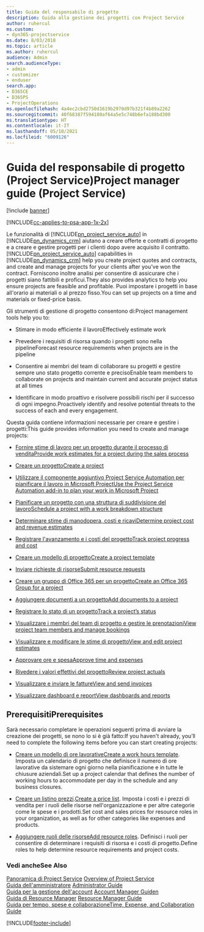```yaml
---
title: Guida del responsabile di progetto
description: Guida alla gestione dei progetti con Project Service
author: ruhercul
ms.custom:
- dyn365-projectservice
ms.date: 8/03/2018
ms.topic: article
ms.author: ruhercul
audience: Admin
search.audienceType:
- admin
- customizer
- enduser
search.app:
- D365CE
- D365PS
- ProjectOperations
ms.openlocfilehash: 4a4ec2cbd2750d1619b2970d97b321f4b89a2262
ms.sourcegitcommit: 40f68387f594180af64a5e5c748b6efa188bd300
ms.translationtype: HT
ms.contentlocale: it-IT
ms.lasthandoff: 05/10/2021
ms.locfileid: "6009126"
---
```

# <a name="project-manager-guide-project-service"></a><span data-ttu-id="8ab3c-103">Guida del responsabile di progetto (Project Service)</span><span class="sxs-lookup"><span data-stu-id="8ab3c-103">Project manager guide (Project Service)</span></span>

[!include [banner](../includes/psa-now-project-operations.md)]

[!INCLUDE[cc-applies-to-psa-app-1x-2x](../includes/cc-applies-to-psa-app-1x-2x.md)]

<span data-ttu-id="8ab3c-104">Le funzionalità di [!INCLUDE[pn_project_service_auto](../includes/pn-project-service-auto.md)] in [!INCLUDE[pn_dynamics_crm](../includes/pn-dynamics-crm.md)] aiutano a creare offerte e contratti di progetto e a creare e gestire progetti per i clienti dopo avere acquisito il contratto.</span><span class="sxs-lookup"><span data-stu-id="8ab3c-104">[!INCLUDE[pn_project_service_auto](../includes/pn-project-service-auto.md)] capabilities in [!INCLUDE[pn_dynamics_crm](../includes/pn-dynamics-crm.md)] help you create project quotes and contracts, and create and manage projects for your clients after you’ve won the contract.</span></span> <span data-ttu-id="8ab3c-105">Forniscono inoltre analisi per consentire di assicurare che i progetti siano fattibili e proficui.</span><span class="sxs-lookup"><span data-stu-id="8ab3c-105">They also provides analytics to help you ensure projects are feasible and profitable.</span></span> <span data-ttu-id="8ab3c-106">Puoi impostare i progetti in base all'orario ai materiali o al prezzo fisso.</span><span class="sxs-lookup"><span data-stu-id="8ab3c-106">You can set up projects on a time and materials or fixed-price basis.</span></span>  
  
 <span data-ttu-id="8ab3c-107">Gli strumenti di gestione di progetto consentono di:</span><span class="sxs-lookup"><span data-stu-id="8ab3c-107">Project management tools help you to:</span></span>  
  
-   <span data-ttu-id="8ab3c-108">Stimare in modo efficiente il lavoro</span><span class="sxs-lookup"><span data-stu-id="8ab3c-108">Effectively estimate work</span></span>  
  
-   <span data-ttu-id="8ab3c-109">Prevedere i requisiti di risorsa quando i progetti sono nella pipeline</span><span class="sxs-lookup"><span data-stu-id="8ab3c-109">Forecast resource requirements when projects are in the pipeline</span></span>  
  
-   <span data-ttu-id="8ab3c-110">Consentire ai membri del team di collaborare su progetti e gestire sempre uno stato progetto corrente e preciso</span><span class="sxs-lookup"><span data-stu-id="8ab3c-110">Enable team members to collaborate on projects and maintain current and accurate project status at all times</span></span>  
  
-   <span data-ttu-id="8ab3c-111">Identificare in modo proattivo e risolvere possibili rischi per il successo di ogni impegno.</span><span class="sxs-lookup"><span data-stu-id="8ab3c-111">Proactively identify and resolve potential threats to the success of each and every engagement.</span></span>  
  
<span data-ttu-id="8ab3c-112">Questa guida contiene informazioni necessarie per creare e gestire i progetti:</span><span class="sxs-lookup"><span data-stu-id="8ab3c-112">This guide provides information you need to create and manage projects:</span></span>  
  
-   [<span data-ttu-id="8ab3c-113">Fornire stime di lavoro per un progetto durante il processo di vendita</span><span class="sxs-lookup"><span data-stu-id="8ab3c-113">Provide work estimates for a project during the sales process</span></span>](../psa/provide-estimates-project-during-sales-process.md)  
  
-   [<span data-ttu-id="8ab3c-114">Creare un progetto</span><span class="sxs-lookup"><span data-stu-id="8ab3c-114">Create a project</span></span>](../psa/create-project.md)  
  
-   [<span data-ttu-id="8ab3c-115">Utilizzare il componente aggiuntivo Project Service Automation per pianificare il lavoro in Microsoft Project</span><span class="sxs-lookup"><span data-stu-id="8ab3c-115">Use the Project Service Automation add-in to plan your work in Microsoft Project</span></span>](../psa/add-plan-work-microsoft-project.md)  
  
-   [<span data-ttu-id="8ab3c-116">Pianificare un progetto con una struttura di suddivisione del lavoro</span><span class="sxs-lookup"><span data-stu-id="8ab3c-116">Schedule a project with a work breakdown structure</span></span>](../psa/schedule-project-work-breakdown-structure.md)  
  
-   [<span data-ttu-id="8ab3c-117">Determinare stime di manodopera, costi e ricavi</span><span class="sxs-lookup"><span data-stu-id="8ab3c-117">Determine project cost and revenue estimates</span></span>](../psa/determine-project-cost-revenue-estimates.md)  
  
-   [<span data-ttu-id="8ab3c-118">Registrare l'avanzamento e i costi del progetto</span><span class="sxs-lookup"><span data-stu-id="8ab3c-118">Track project progress and cost</span></span>](../psa/track-project-progress-cost.md)  
  
-   [<span data-ttu-id="8ab3c-119">Creare un modello di progetto</span><span class="sxs-lookup"><span data-stu-id="8ab3c-119">Create a project template</span></span>](../psa/create-project-template.md)  
  
-   [<span data-ttu-id="8ab3c-120">Inviare richieste di risorse</span><span class="sxs-lookup"><span data-stu-id="8ab3c-120">Submit resource requests</span></span>](../psa/submit-resource-requests.md)  
  
-   [<span data-ttu-id="8ab3c-121">Creare un gruppo di Office 365 per un progetto</span><span class="sxs-lookup"><span data-stu-id="8ab3c-121">Create an Office 365 Group for a project</span></span>](../psa/create-office-365-group-project.md)  
  
-   [<span data-ttu-id="8ab3c-122">Aggiungere documenti a un progetto</span><span class="sxs-lookup"><span data-stu-id="8ab3c-122">Add documents to a project</span></span>](../psa/add-documents-project.md)  
  
-   [<span data-ttu-id="8ab3c-123">Registrare lo stato di un progetto</span><span class="sxs-lookup"><span data-stu-id="8ab3c-123">Track a project’s status</span></span>](../psa/track-project-status.md)  
  
-   [<span data-ttu-id="8ab3c-124">Visualizzare i membri del team di progetto e gestire le prenotazioni</span><span class="sxs-lookup"><span data-stu-id="8ab3c-124">View project team members and manage bookings</span></span>](../psa/view-project-team-members-manage-bookings.md)  
  
-   [<span data-ttu-id="8ab3c-125">Visualizzare e modificare le stime di progetto</span><span class="sxs-lookup"><span data-stu-id="8ab3c-125">View and edit project estimates</span></span>](../psa/view-edit-project-estimates.md)  
  
-   [<span data-ttu-id="8ab3c-126">Approvare ore e spesa</span><span class="sxs-lookup"><span data-stu-id="8ab3c-126">Approve time and expenses</span></span>](../psa/approve-time-expenses.md)  
  
-   [<span data-ttu-id="8ab3c-127">Rivedere i valori effettivi del progetto</span><span class="sxs-lookup"><span data-stu-id="8ab3c-127">Review project actuals</span></span>](../psa/review-project-actuals.md)  
  
-   [<span data-ttu-id="8ab3c-128">Visualizzare e inviare le fatture</span><span class="sxs-lookup"><span data-stu-id="8ab3c-128">View and send invoices</span></span>](../psa/view-send-invoices.md)  
  
-   [<span data-ttu-id="8ab3c-129">Visualizzare dashboard e report</span><span class="sxs-lookup"><span data-stu-id="8ab3c-129">View dashboards and reports</span></span>](../psa/view-dashboards-reports.md)  
  
## <a name="prerequisites"></a><span data-ttu-id="8ab3c-130">Prerequisiti</span><span class="sxs-lookup"><span data-stu-id="8ab3c-130">Prerequisites</span></span>  
 <span data-ttu-id="8ab3c-131">Sarà necessario completare le operazioni seguenti prima di avviare la creazione dei progetti, se nono lo si è già fatto:</span><span class="sxs-lookup"><span data-stu-id="8ab3c-131">If you haven't already, you’ll need to complete the following items before you can start creating projects:</span></span>  
  
-   <span data-ttu-id="8ab3c-132">[Creare un modello di ore lavorative](../psa/create-work-hours-template.md)</span><span class="sxs-lookup"><span data-stu-id="8ab3c-132">[Create a work hours template](../psa/create-work-hours-template.md).</span></span> <span data-ttu-id="8ab3c-133">Imposta un calendario di progetto che definisce il numero di ore lavorative da sistemare ogni giorno nella pianificazione e in tutte le chiusure aziendali.</span><span class="sxs-lookup"><span data-stu-id="8ab3c-133">Set up a project calendar that defines the number of working hours to accommodate per day in the schedule and any business closures.</span></span>  
  
-   <span data-ttu-id="8ab3c-134">[Creare un listino prezzi](../psa/create-price-list.md).</span><span class="sxs-lookup"><span data-stu-id="8ab3c-134">[Create a price list](../psa/create-price-list.md).</span></span> <span data-ttu-id="8ab3c-135">Imposta i costi e i prezzi di vendita per i ruoli delle risorse nell'organizzazione e per altre categorie come le spese e i prodotti.</span><span class="sxs-lookup"><span data-stu-id="8ab3c-135">Set cost and sales prices for resource roles in your organization, as well as for other categories like expenses and products.</span></span>  
  
-   <span data-ttu-id="8ab3c-136">[Aggiungere ruoli delle risorse](../psa/add-resource-roles.md)</span><span class="sxs-lookup"><span data-stu-id="8ab3c-136">[Add resource roles](../psa/add-resource-roles.md).</span></span> <span data-ttu-id="8ab3c-137">Definisci i ruoli per consentire di determinare i requisiti di risorsa e i costi di progetto.</span><span class="sxs-lookup"><span data-stu-id="8ab3c-137">Define roles to help determine resource requirements and project costs.</span></span>  
  
### <a name="see-also"></a><span data-ttu-id="8ab3c-138">Vedi anche</span><span class="sxs-lookup"><span data-stu-id="8ab3c-138">See Also</span></span>  
 <span data-ttu-id="8ab3c-139">[Panoramica di Project Service](../psa/overview.md) </span><span class="sxs-lookup"><span data-stu-id="8ab3c-139">[Overview of Project Service](../psa/overview.md) </span></span>  
 <span data-ttu-id="8ab3c-140">[Guida dell'amministratore](../psa/admin-guide.md) </span><span class="sxs-lookup"><span data-stu-id="8ab3c-140">[Administrator Guide](../psa/admin-guide.md) </span></span>  
 <span data-ttu-id="8ab3c-141">[Guida per la gestione dell'account](../psa/account-manager-guide.md) </span><span class="sxs-lookup"><span data-stu-id="8ab3c-141">[Account Manager Guiden](../psa/account-manager-guide.md) </span></span>  
 <span data-ttu-id="8ab3c-142">[Guida di Resource Manager](../psa/resource-manager-guide.md) </span><span class="sxs-lookup"><span data-stu-id="8ab3c-142">[Resource Manager Guide](../psa/resource-manager-guide.md) </span></span>  
 [<span data-ttu-id="8ab3c-143">Guida per tempo, spese e collaborazione</span><span class="sxs-lookup"><span data-stu-id="8ab3c-143">Time, Expense, and Collaboration Guide</span></span>](../psa/time-expense-collaboration-guide.md)



[!INCLUDE[footer-include](../includes/footer-banner.md)]